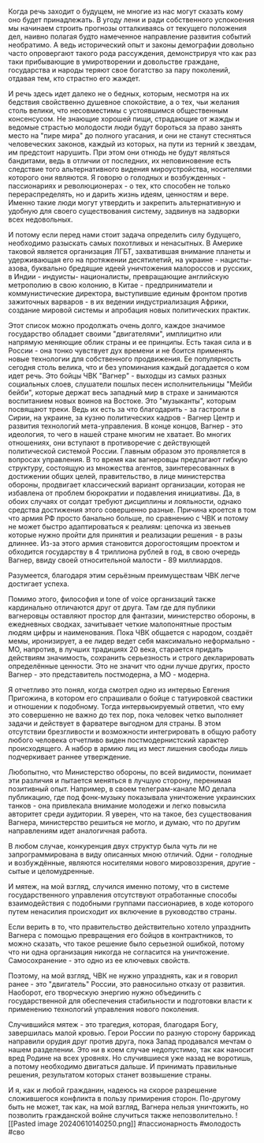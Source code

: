 Когда речь заходит о будущем, не многие из нас могут сказать кому оно будет принадлежать. В угоду лени и ради собственного успокоения мы начинаем строить прогнозы отталкиваясь от текущего положения дел, наивно полагая будто намеченное направление развития событий необратимо. А ведь исторический опыт и законы демографии довольно часто опровергают такого рода рассуждения, демонстрируя что как раз таки прибывающие в умиротворении и довольстве граждане, государства и народы теряют свое богатство за пару поколений, отдавая тем, кто страстно его жаждет.

И речь здесь идет далеко не о бедных, которым, несмотря на их бедствия свойственно душевное спокойствие, а о тех, чьи желания столь велики, что несовместимы с устоявшимся общественным консенсусом. Не знающие хорошей пищи, страдающие от жажды и ведомые страстью молодости люди будут бороться за право занять место на "пире мира" до полного угасания, и они не станут стесняться человеческих законов, каждый из которых, на пути из терний к звездам, им предстоит нарушить. При этом они отнюдь не будут являться бандитами, ведь в отличии от последних, их неповиновение есть следствие того альтернативного видения мироустройства, носителями которого они являются. Я говорю о голодных и возбужденных - пассионариях и революционерах - о тех, кто способен не только перераспределять, но и дарить жизнь идеям, ценностям и вере. Именно такие люди могут утвердить и закрепить альтернативную и удобную для своего существования систему, задвинув на задворки всех недовольных.

И потому если перед нами стоит задача определить силу будущего, необходимо разыскать самых похотливых и ненасытных. В Америке таковой является организация ЛГБТ, захватившая внимание планеты и удерживающая его на протяжении десятилетий, на украине - нацисты-азова, буквально бредящие идеей уничтожения малороссов и русских, в Индии - индуисты- националисты, превращающие английскую метрополию в свою колонию, в Китае - предприниматели и коммунистические директора, выступившие единым фронтом против зажиточных варваров - в их ведении индустриализация Африки, создание мировой системы и апробация новых политических практик.

Этот список можно продолжать очень долго, каждое значимое государство обладает своими "двигателями", имплицитно или напрямую меняющие облик страны и ее принципы. Есть такая сила и в России - она тонко чувствует дух времени и не боится применять новые технологии для собственного продвижения. Ее популярность сегодня столь велика, что и без упоминания каждый догадается о ком идет речь. Это бойцы ЧВК "Вагнер" - выходцы из самых разных социальных слоев, слушатели пошлых песен исполнительницы "Мейби бейби", которые держат весь западный мир в страхе и занимаются воспитанием новых воинов на Востоке. Это "музыканты", которым посвящают треки. Ведь их есть за что благодарить - за гастроли в Сирии, на украине, за кузню политических кадров - Вагнер Центр и развития технологий мета-управления. В конце концов, Вагнер - это идеология, то чего в нашей стране многим не хватает. Во многих отношениях, они вступают в противоречие с действующей политической системой России. Главным образом это проявляется в вопросах управления. В то время как вагнеровцы предлагают гибкую структуру, состоящую из множества агентов, заинтересованных в достижении общих целей, правительство, в лице министерства обороны, продвигает классический вариант организации, которая не избавлена от проблем бюрократии и подавления инициативы. Да, в обоих случаях от солдат требуют дисциплины и лояльности, однако средства достижения этого совершенно разные. Причина кроется в том что армия РФ просто банально больше, по сравнению с ЧВК и потому не может быстро адаптироваться к реалиям: цепочка из звеньев которые нужно пройти для принятия и реализации решения - в разы длиннее. Из-за этого армия становится дорогостоящим проектом и обходится государству в 4 триллиона рублей в год, в свою очередь Вагнер, ввиду своей относительной малости - 89 миллиардов.

Разумеется, благодаря этим серьёзным преимуществам ЧВК легче достигает успеха.

Помимо этого, философия и tone of voice организаций также кардинально отличаются друг от друга. Там где для публики вагнеровцы оставляют простор для фантазии, министерство обороны, в ежедневных сводках, зачитывает четкие малопонятные простым людям цифры и наименования. Пока ЧВК общается с народом, создаёт мемы, иронизирует, а ее лидер ведет себя максимально неформально - МО, напротив, в лучших традициях 20 века, старается придать действиям значимость, сохранить серьезность и строго декларировать определённые ценности. Это не значит что одни лучше других, просто Вагнер - это представитель постмодерна, а МО - модерна.

Я отчетливо это понял, когда смотрел одно из интервью Евгения Пригожина, в котором его спрашивали о бойце с татуировкой свастики и отношении к подобному. Тогда интервьюируемый ответил, что ему это совершенно не важно до тех пор, пока человек четко выполняет задачи и действует в фарватере выгодном для страны. В этом отсутствии брезгливости и возможности интегрировать в общую работу любого человека отчетливо виден постмодернистский характер происходящего. А набор в армию лиц из мест лишения свободы лишь подчеркивает раннее утверждение.

Любопытно, что Министерство обороны, по всей видимости, понимает эти различия и пытается меняться в лучшую сторону, перенимая позитивный опыт. Например, в своем телеграм-канале МО делала публикацию, где под фонк-музыку показывала уничтожение украинских танков - она привлекала внимание молодежи и легко повысила авторитет среди аудитории. Я уверен, что на такое, без существования Вагнера, министерство решиться не могло, и думаю, что по другим направлениям идет аналогичная работа.

В любом случае, конкуренция двух структур была чуть ли не запрограммирована в виду описанных мною отличий. Одни - голодные и возбуждённые, являются носителями нового мировоззрения, другие - сытые и целомудренные.

И мятеж, на мой взгляд, случился именно потому, что в системе государственного управления отсутствуют отработанные способы взаимодействия с подобными группами пассионариев, в ходе которого путем ненасилия происходит их включение в руководство страны.

Если верить в то, что правительство действительно хотело упразднить Вагнера с помощью превращения его бойцов в контрактников, то можно сказать, что такое решение было серьезной ошибкой, потому что ни одна организация никогда не согласится на уничтожение. Самосохранение - это одно из ее ключевых свойств.

Поэтому, на мой взгляд, ЧВК не нужно упразднять, как и я говорил ранее - это "двигатель" России, это равносильно отказу от развития. Наоборот, его творческую энергию нужно объединить с государственной для обеспечения стабильности и подготовки власти к применению технологий управления нового поколения.

Случившийся мятеж - это трагедия, которая, благодаря Богу, завершилась малой кровью. Герои России по разную сторону баррикад направили орудия друг против друга, пока Запад продавался мечтам о нашем разделении. Это ни в коем случае недопустимо, так как наносит вред Родине на всех уровнях. Но случившиеся уже назад не воротишь, а потому необходимо двигаться дальше. И принимать правильные решения, результатом которых станет возвышение страны.

И я, как и любой гражданин, надеюсь на скорое разрешение сложившегося конфликта в пользу примирения сторон. По-другому быть не может, так как, на мой взгляд, Вагнера нельзя уничтожить, но позволить гражданской войне случиться также непозволительно.
![[Pasted image 20240610140250.png]]
#пассионарность
#молодость
#сво